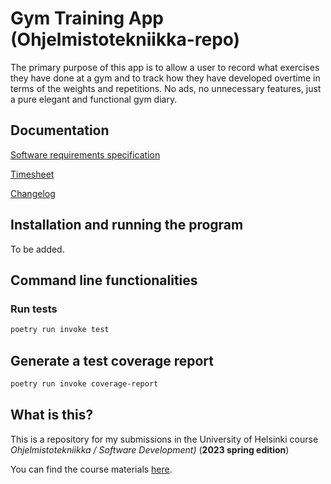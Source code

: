 
# Gym Training App (Ohjelmistotekniikka-repo)

The primary purpose of this app is to allow a user to record what exercises they have done at a gym and to track how they have developed overtime in terms of the weights and repetitions. No ads, no unnecessary features, just a pure elegant and functional gym diary. 



## Documentation

[Software requirements specification](https://github.com/sippohippo/ot-harjoitustyo/blob/master/dokumentaatio/vaatimusmaarittely.md)

[Timesheet](https://github.com/sippohippo/ot-harjoitustyo/blob/master/dokumentaatio/timesheet.md)

[Changelog](https://github.com/sippohippo/ot-harjoitustyo/blob/master/dokumentaatio/changelog.md)

## Installation and running the program

To be added.


## Command line functionalities

### Run tests

```bash
poetry run invoke test
```

## Generate a test coverage report

```bash
poetry run invoke coverage-report
```


## What is this?

This is a repository for my submissions in the University of Helsinki course *Ohjelmistotekniikka / Software Development)* (**2023 spring edition**)

You can find the course materials [here](https://ohjelmistotekniikka-hy.github.io). 

